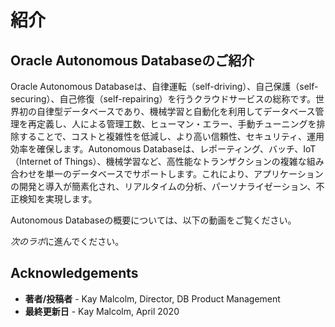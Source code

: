# 紹介 #

## **Oracle Autonomous Databaseのご紹介** ##

Oracle Autonomous Databaseは、自律運転（self-driving）、自己保護（self-securing）、自己修復（self-repairing）を行うクラウドサービスの総称です。世界初の自律型データベースであり、機械学習と自動化を利用してデータベース管理を再定義し、人による管理工数、ヒューマン・エラー、手動チューニングを排除することで、コストと複雑性を低減し、より高い信頼性、セキュリティ、運用効率を確保します。Autonomous Databaseは、レポーティング、バッチ、IoT（Internet of Things）、機械学習など、高性能なトランザクションの複雑な組み合わせを単一のデータベースでサポートします。これにより、アプリケーションの開発と導入が簡素化され、リアルタイムの分析、パーソナライゼーション、不正検知を実現します。

Autonomous Databaseの概要については、以下の動画をご覧ください。

[](youtube:2HsVShulgx8)

*次のラボ*に進んでください。

## **Acknowledgements**

- **著者/投稿者** - Kay Malcolm, Director, DB Product Management
- **最終更新日** - Kay Malcolm, April 2020

